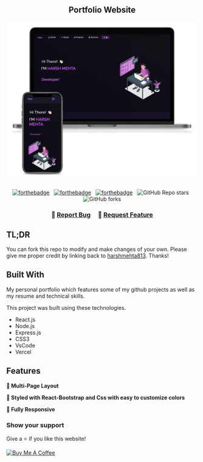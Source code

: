 <h2 align="center">
  Portfolio Website<br/>
  <a href="" target="_blank"></a>
</h2>
<div align="center">
  <img alt="Demo" src="./Images/readme-img1.png" />
</div>

<br/>

<center>

[![forthebadge](https://forthebadge.com/images/badges/built-with-love.svg)](https://forthebadge.com) &nbsp;
[![forthebadge](https://forthebadge.com/images/badges/made-with-javascript.svg)](https://forthebadge.com) &nbsp;
[![forthebadge](https://forthebadge.com/images/badges/open-source.svg)](https://forthebadge.com) &nbsp;
![GitHub Repo stars](https://img.shields.io/github/stars/harshmehta813/Portfolio?color=red&logo=github&style=for-the-badge) &nbsp;
![GitHub forks](https://img.shields.io/github/forks/harshmehta813/Portfolio?color=red&logo=github&style=for-the-badge)

</center>

<h3 align="center">
    🔹
    <a href="https://github.com/harshmehta813/Portfolio/issues">Report Bug</a> &nbsp; &nbsp;
    🔹
    <a href="https://github.com/harshmehta813/Portfolio/issues">Request Feature</a>
</h3>

## TL;DR

You can fork this repo to modify and make changes of your own. Please give me proper credit by linking back to [harshmehta813](https://github.com/harshmehta813/Portfolio). Thanks!

## Built With

My personal portfolio <a href="https://harshme.vercel.app/" target="_blank"></a> which features some of my github projects as well as my resume and technical skills.<br/>

This project was built using these technologies.

- React.js
- Node.js
- Express.js
- CSS3
- VsCode
- Vercel

## Features

**📖 Multi-Page Layout**

**🎨 Styled with React-Bootstrap and Css with easy to customize colors**

**📱 Fully Responsive**

### Show your support

Give a ⭐ if you like this website!

<a href="https://www.buymeacoffee.com/harshme" target="_blank"><img src="https://cdn.buymeacoffee.com/buttons/v2/default-violet.png" alt="Buy Me A Coffee" height= "60px" width= "217px" ></a>
